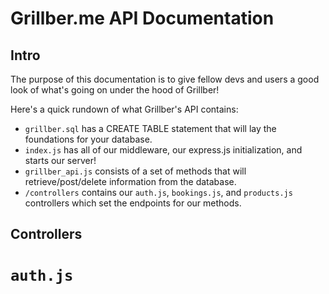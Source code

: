 # Grillber.me API Documentation


## Intro

The purpose of this documentation is to give fellow devs and users a good look of what's going on under the hood of Grillber!

Here's a quick rundown of what Grillber's API contains:
* `grillber.sql` has a CREATE TABLE statement that will lay the foundations for your database.
* `index.js` has all of our middleware, our express.js initialization, and starts our server!
* `grillber_api.js` consists of a set of methods that will retrieve/post/delete information from the database.
* `/controllers` contains our `auth.js`, `bookings.js`, and `products.js` controllers which set the endpoints for our methods.

## Controllers

# `auth.js`




